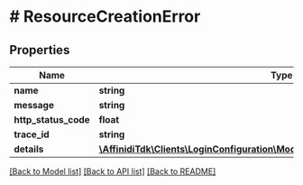 # # ResourceCreationError

## Properties

| Name                 | Type                                                                                                                          | Description | Notes      |
| -------------------- | ----------------------------------------------------------------------------------------------------------------------------- | ----------- | ---------- |
| **name**             | **string**                                                                                                                    |             |
| **message**          | **string**                                                                                                                    |             |
| **http_status_code** | **float**                                                                                                                     |             |
| **trace_id**         | **string**                                                                                                                    |             |
| **details**          | [**\AffinidiTdk\Clients\LoginConfiguration\Model\InvalidParameterErrorDetailsInner[]**](InvalidParameterErrorDetailsInner.md) |             | [optional] |

[[Back to Model list]](../../README.md#models) [[Back to API list]](../../README.md#endpoints) [[Back to README]](../../README.md)
